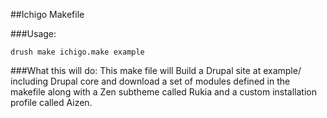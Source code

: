 ##Ichigo Makefile

###Usage:
```
drush make ichigo.make example
```

###What this will do:
This make file will Build a Drupal site at example/ including Drupal core and download a set of modules defined in the makefile along with a Zen subtheme called Rukia and a custom installation profile called Aizen.
